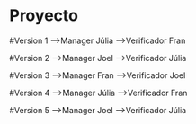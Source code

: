 # Proyecto

#Version 1
-->Manager Júlia
-->Verificador Fran

#Version 2
-->Manager Joel
-->Verificador Júlia

#Version 3
-->Manager Fran
-->Verificador Joel

#Version 4
-->Manager Júlia
-->Verificador Fran

#Version 5
-->Manager Joel
-->Verificador Júlia
